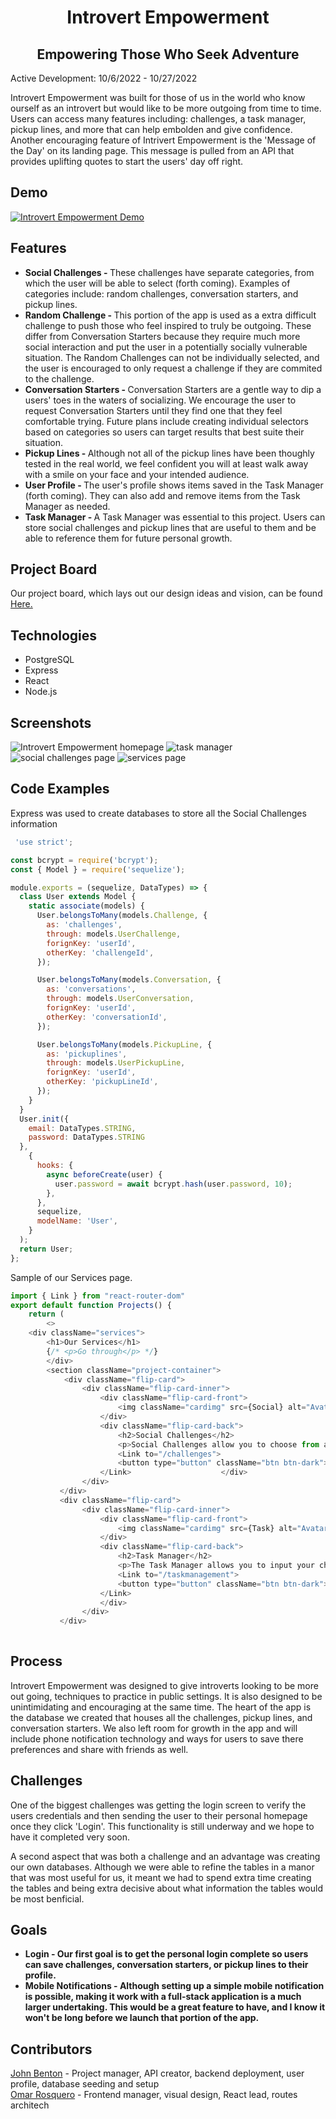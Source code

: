 <h1 align= "center">
Introvert Empowerment
</h1>

<h2 align="center">Empowering Those Who Seek Adventure</h2>   

<p>
Active Development: 10/6/2022 - 10/27/2022
</p>
<p>
Introvert Empowerment was built for those of us in the world who know ourself as an introvert but would like to be more outgoing from time to time. Users can access many features including: challenges, a task manager, pickup lines, and more that can help embolden and give confidence. Another encouraging feature of Intrivert Empowerment is the 'Message of the Day' on its landing page. This message is pulled from an API that provides uplifting quotes to start the users' day off right.
</p>

## Demo
[![Introvert Empowerment Demo](./images/Demo.png)](https://youtu.be/INj1jUsurRU "Introvert Empowerment Demo")

## Features
<ul>
<li><strong>Social Challenges - </strong>These challenges have separate categories, from which the user will be able to select (forth coming). Examples of categories include: random challenges, conversation starters, and pickup lines.</li>
<li><strong>Random Challenge - </strong>This portion of the app is used as a extra difficult challenge to push those who feel inspired to truly be outgoing. These differ from Conversation Starters because they require much more social interaction and put the user in a potentially socially vulnerable situation. The Random Challenges can not be individually selected, and the user is encouraged to only request a challenge if they are commited to the challenge.</li>
<li><strong>Conversation Starters - </strong>Conversation Starters are a gentle way to dip a users' toes in the waters of socializing. We encourage the user to request Conversation Starters until they find one that they feel comfortable trying. Future plans include creating individual selectors based on categories so users can target results that best suite their situation.</li>
<li><strong>Pickup Lines - </strong>Although not all of the pickup lines have been thoughly tested in the real world, we feel confident you will at least walk away with a smile on your face and your intended audience.</li>
<li><strong>User Profile - </strong>The user's profile shows items saved in the Task Manager (forth coming). They can also add and remove items from the Task Manager as needed.</li>
<li><strong>Task Manager - </strong>A Task Manager was essential to this project. Users can store social challenges and pickup lines that are useful to them and be able to reference them for future personal growth.</li>
</ul>

## Project Board
<p>Our project board, which lays out our design ideas and vision, can be found<a href="https://miro.com/app/board/uXjVPPo33Ao=/"> Here.</a>
</p>

## Technologies
<ul>
<li>PostgreSQL</li>
<li>Express</li>
<li>React</li>
<li>Node.js</li>
</ul>

## Screenshots
![Introvert Empowerment homepage](/images/homepage.jpeg)
![task manager](/images/task-manager.jpeg)
![social challenges page](/images/social-challenges.jpeg)
![services page](/images/services.jpeg)

## Code Examples
Express was used to create databases to store all the Social Challenges information
``` javascript 
 'use strict';

const bcrypt = require('bcrypt');
const { Model } = require('sequelize');

module.exports = (sequelize, DataTypes) => {
  class User extends Model {
    static associate(models) {
      User.belongsToMany(models.Challenge, {
        as: 'challenges',
        through: models.UserChallenge,
        forignKey: 'userId',
        otherKey: 'challengeId',
      });

      User.belongsToMany(models.Conversation, {
        as: 'conversations',
        through: models.UserConversation,
        forignKey: 'userId',
        otherKey: 'conversationId',
      });

      User.belongsToMany(models.PickupLine, {
        as: 'pickuplines',
        through: models.UserPickupLine,
        forignKey: 'userId',
        otherKey: 'pickupLineId',
      });
    }
  }
  User.init({
    email: DataTypes.STRING,
    password: DataTypes.STRING
  },
    {
      hooks: {
        async beforeCreate(user) {
          user.password = await bcrypt.hash(user.password, 10);
        },
      },
      sequelize,
      modelName: 'User',
    }
  );
  return User;
};
```
Sample of our Services page.
```javascript
import { Link } from "react-router-dom"
export default function Projects() {
    return (
        <>
    <div className="services">
        <h1>Our Services</h1>
        {/* <p>Go through</p> */}
        </div>
        <section className="project-container">
            <div className="flip-card">
                <div className="flip-card-inner">
                    <div className="flip-card-front">
                        <img className="cardimg" src={Social} alt="Avatar" />
                    </div>
                    <div className="flip-card-back">
                        <h2>Social Challenges</h2>
                        <p>Social Challenges allow you to choose from any category and it will return challenges for you to complete. Write them down and add them to the task manager</p>
                        <Link to="/challenges">
                        <button type="button" className="btn btn-dark">Start</button>
                    </Link>                    </div>
                </div>        
           </div> 
           <div className="flip-card">
                <div className="flip-card-inner">
                    <div className="flip-card-front">
                        <img className="cardimg" src={Task} alt="Avatar" />
                    </div>
                    <div className="flip-card-back">
                        <h2>Task Manager</h2>
                        <p>The Task Manager allows you to input your challenges and mark them complete when finished and delete them afterwards.</p>
                        <Link to="/taskmanagement">
                        <button type="button" className="btn btn-dark">Start</button>
                    </Link>
                    </div>
                </div>        
           </div> 
           
```

## Process
<p>Introvert Empowerment was designed to give introverts looking to be more out going, techniques to practice in public settings. It is also designed to be unintimidating and encouraging at the same time. The heart of the app is the database we created that houses all the challenges, pickup lines, and conversation starters. We also left room for growth in the app and will include phone notification technology and ways for users to save there preferences and share with friends as well.
</p>


## Challenges
<p>One of the biggest challenges was getting the login screen to verify the users credentials and then sending the user to their personal homepage once they click 'Login'. This functionality is still underway and we hope to have it completed very soon.
  </p>
<p>A second aspect that was both a challenge and an advantage was creating our own databases. Although we were able to refine the tables in a manor that was most useful for us, it meant we had to spend extra time creating the tables and being extra decisive about what information the tables would be most benficial.
</p>

## Goals
<ul>
<li><strong>Login - Our first goal is to get the personal login complete so users can save challenges, conversation starters, or pickup lines to their profile.</strong> 
</li>
<li><strong>Mobile Notifications - Although setting up a simple mobile notification is possible, making it work with a full-stack application is a much larger undertaking. This would be a great feature to have, and I know it won't be long before we launch that portion of the app.</strong> </li>
</ul>

## Contributors
<a href="https://github.com/JohnBenton4">John Benton</a> - Project manager, API creator, backend deployment, user profile, database seeding and setup
</br>
<a href="https://github.com/omardun">Omar Rosquero</a> - Frontend manager, visual design, React lead, routes architech


